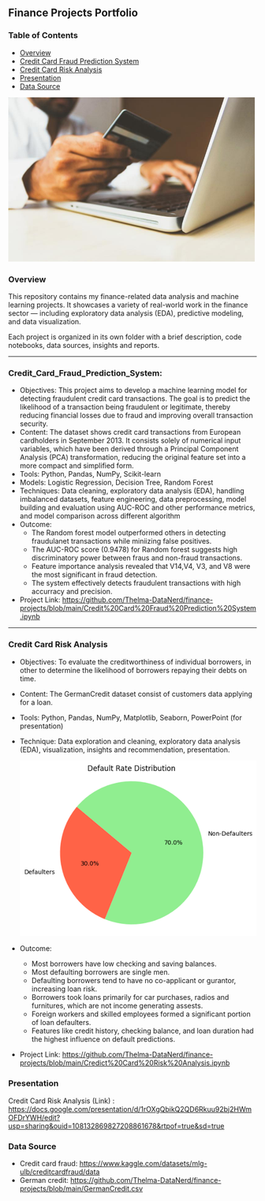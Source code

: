 ## Finance Projects Portfolio

### Table of Contents
- [Overview](#overview)
- [Credit Card Fraud Prediction System](#credit_card_fraud_prediction_system)
- [Credit Card Risk Analysis](#credit_card_risk_analysis)
- [Presentation](#presentation)
- [Data Source](#data_source)



<img src="https://github.com/Thelma-DataNerd/finance-projects/blob/main/credit_card.jpg" width="500"/>

### Overview
This repository contains my finance-related data analysis and machine learning projects.
It showcases a variety of real-world work in the finance sector — including exploratory data analysis (EDA), predictive modeling, and data visualization.

Each project is organized in its own folder with a brief description, code notebooks, data sources, insights and reports.

---

### Credit_Card_Fraud_Prediction_System:
- Objectives: This project aims to develop a machine learning model for detecting fraudulent credit card transactions. The goal is to predict the likelihood of a transaction being fraudulent or legitimate, thereby reducing financial losses due to fraud and improving overall transaction security.
- Content: The dataset shows credit card transactions from European cardholders in September 2013.
It consists solely of numerical input variables, which have been derived through a Principal Component Analysis (PCA) transformation, reducing the original feature set into a more compact and simplified form.
- Tools: Python, Pandas, NumPy, Scikit-learn
- Models: Logistic Regression, Decision Tree, Random Forest
- Techniques: Data cleaning, exploratory data analysis (EDA), handling imbalanced datasets, feature engineering, data preprocessing, model building and evaluation using AUC-ROC and other performance metrics, and model comparison across different algorithm
- Outcome:
  * The Random forest model outperformed others in detecting fraudulanet transactions while miniizing false positives.
  * The AUC-ROC score (0.9478) for Random forest suggests high discriminatory power between fraus and non-fraud transactions.
  * Feature importance analysis revealed that V14,V4, V3, and V8 were the most significant in fraud detection.
  * The system effectively detects fraudulent transactions with high accurracy and precision.
- Project Link: https://github.com/Thelma-DataNerd/finance-projects/blob/main/Credit%20Card%20Fraud%20Prediction%20System.ipynb
 
 ***
 
### Credit Card Risk Analysis
- Objectives: To evaluate the creditworthiness of individual borrowers, in other to determine the likelihood of borrowers repaying their debts on time.
- Content: The GermanCredit dataset consist of customers data applying for a loan.
- Tools: Python, Pandas, NumPy, Matplotlib, Seaborn, PowerPoint (for presentation)
- Technique: Data exploration and cleaning, exploratory data analysis (EDA), visualization, insights and recommendation, presentation.

  <img src="https://github.com/Thelma-DataNerd/finance-projects/blob/main/credit_risk_image.png" width="500"/>
- Outcome:
  * Most borrowers have low checking and saving balances.
  * Most defaulting borrowers are single men.
  * Defaulting borrowers tend to have no co-applicant or gurantor, increasing loan risk.
  * Borrowers took loans primarily for car purchases, radios and furnitures, which are not income generating assests.
  * Foreign workers and skilled employees formed a significant portion of loan defaulters.
  * Features like credit history, checking balance, and loan duration had the highest influence on default predictions.
- Project Link: https://github.com/Thelma-DataNerd/finance-projects/blob/main/Credict%20Card%20Risk%20Analysis.ipynb

### Presentation
Credit Card Risk Analysis (Link) : https://docs.google.com/presentation/d/1rOXgQbikQ2QD6Rkuu92bj2HWmOFDrYWH/edit?usp=sharing&ouid=108132869827208861678&rtpof=true&sd=true

### Data Source
 * Credit card fraud: https://www.kaggle.com/datasets/mlg-ulb/creditcardfraud/data
 * German credit: https://github.com/Thelma-DataNerd/finance-projects/blob/main/GermanCredit.csv
